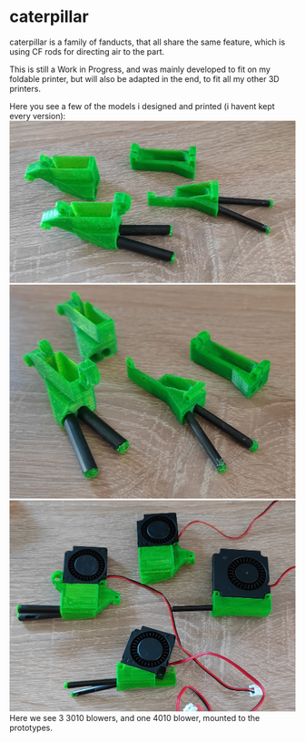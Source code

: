 # caterpillar
caterpillar is a family of fanducts, that all share the same feature, which is using CF rods for directing air to the part.

This is still a Work in Progress, and was mainly developed to fit on my foldable printer, but will also be adapted in the end, to fit
all my other 3D printers.

Here you see a few of the models i designed and printed (i havent kept every version):
![alt text](https://github.com/eponra/caterpillar/blob/main/cater1.jpg)
![alt text](https://github.com/eponra/caterpillar/blob/main/cater2.jpg)
![alt text](https://github.com/eponra/caterpillar/blob/main/cater3.jpg)
Here we see 3 3010 blowers, and one 4010 blower, mounted to the prototypes.
